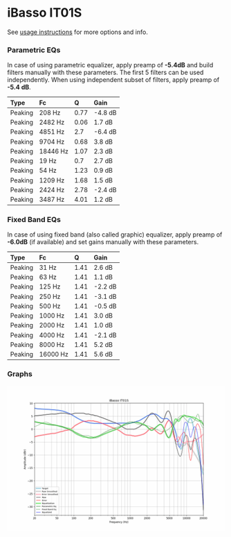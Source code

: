 # iBasso IT01S
See [usage instructions](https://github.com/jaakkopasanen/AutoEq#usage) for more options and info.

### Parametric EQs
In case of using parametric equalizer, apply preamp of **-5.4dB** and build filters manually
with these parameters. The first 5 filters can be used independently.
When using independent subset of filters, apply preamp of **-5.4 dB**.

| Type    | Fc       |    Q | Gain    |
|:--------|:---------|:-----|:--------|
| Peaking | 208 Hz   | 0.77 | -4.8 dB |
| Peaking | 2482 Hz  | 0.06 | 1.7 dB  |
| Peaking | 4851 Hz  | 2.7  | -6.4 dB |
| Peaking | 9704 Hz  | 0.68 | 3.8 dB  |
| Peaking | 18446 Hz | 1.07 | 2.3 dB  |
| Peaking | 19 Hz    | 0.7  | 2.7 dB  |
| Peaking | 54 Hz    | 1.23 | 0.9 dB  |
| Peaking | 1209 Hz  | 1.68 | 1.5 dB  |
| Peaking | 2424 Hz  | 2.78 | -2.4 dB |
| Peaking | 3487 Hz  | 4.01 | 1.2 dB  |

### Fixed Band EQs
In case of using fixed band (also called graphic) equalizer, apply preamp of **-6.0dB**
(if available) and set gains manually with these parameters.

| Type    | Fc       |    Q | Gain    |
|:--------|:---------|:-----|:--------|
| Peaking | 31 Hz    | 1.41 | 2.6 dB  |
| Peaking | 63 Hz    | 1.41 | 1.1 dB  |
| Peaking | 125 Hz   | 1.41 | -2.2 dB |
| Peaking | 250 Hz   | 1.41 | -3.1 dB |
| Peaking | 500 Hz   | 1.41 | -0.5 dB |
| Peaking | 1000 Hz  | 1.41 | 3.0 dB  |
| Peaking | 2000 Hz  | 1.41 | 1.0 dB  |
| Peaking | 4000 Hz  | 1.41 | -2.1 dB |
| Peaking | 8000 Hz  | 1.41 | 5.2 dB  |
| Peaking | 16000 Hz | 1.41 | 5.6 dB  |

### Graphs
![](./iBasso%20IT01S.png)